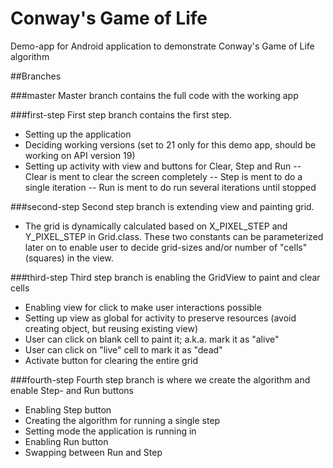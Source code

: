 # Conway's Game of Life
Demo-app for Android application to demonstrate Conway's Game of Life algorithm

##Branches

###master
Master branch contains the full code with the working app

###first-step
First step branch contains the first step.
- Setting up the application
- Deciding working versions (set to 21 only for this demo app, should be working on API version 19)
- Setting up activity with view and buttons for Clear, Step and Run
-- Clear is ment to clear the screen completely
-- Step is ment to do a single iteration
-- Run is ment to do run several iterations until stopped

###second-step
Second step branch is extending view and painting grid.
- The grid is dynamically calculated based on X_PIXEL_STEP and Y_PIXEL_STEP in Grid.class. These two constants can be parameterized later on to enable user to decide grid-sizes and/or number of "cells" (squares) in the view.

###third-step
Third step branch is enabling the GridView to paint and clear cells
- Enabling view for click to make user interactions possible
- Setting up view as global for activity to preserve resources (avoid creating object, but reusing existing view)
- User can click on blank cell to paint it; a.k.a. mark it as "alive"
- User can click on "live" cell to mark it as "dead"
- Activate button for clearing the entire grid

###fourth-step
Fourth step branch is where we create the algorithm and enable Step- and Run buttons
- Enabling Step button
- Creating the algorithm for running a single step
- Setting mode the application is running in
- Enabling Run button
- Swapping between Run and Step